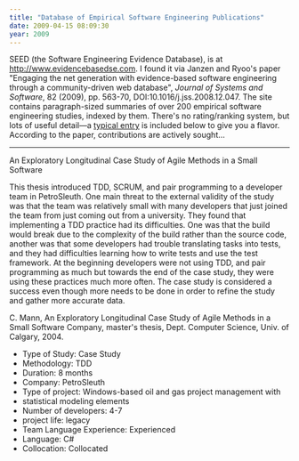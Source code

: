 ```yaml
---
title: "Database of Empirical Software Engineering Publications"
date: 2009-04-15 08:09:30
year: 2009
---
```

SEED (the Software Engineering Evidence Database), is at <a href="http://www.evidencebasedse.com/">http://www.evidencebasedse.com</a>.  I found it via Janzen and Ryoo's paper "Engaging the net generation with evidence-based software engineering through a community-driven web database", <em>Journal of Systems and Software</em>, 82 (2009), pp. 563-70, DOI:10.1016/j.jss.2008.12.047.  The site contains paragraph-sized summaries of over 200 empirical software engineering studies, indexed by them.  There's no rating/ranking system, but lots of useful detail—a <a href="http://www.evidencebasedse.com/?q=node/114">typical entry</a> is included below to give you a flavor.  According to the paper, contributions are actively sought…

<hr />An Exploratory Longitudinal Case Study of Agile Methods in a Small Software

This thesis introduced TDD, SCRUM, and pair programming to a developer team in PetroSleuth. One main threat to the external validity of the study was that the team was relatively small with many developers that just joined the team from just coming out from a university. They found that implementing a TDD practice had its difficulties. One was that the build would break due to the complexity of the build rather than the source code, another was that some developers had trouble translating tasks into tests, and they had difficulties learning how to write tests and use the test framework. At the beginning developers were not using TDD, and pair programming as much but towards the end of the case study, they were using these practices much more often. The case study is considered a success even though more needs to be done in order to refine the study and gather more accurate data.

C. Mann, An Exploratory Longitudinal Case Study of Agile Methods in a Small Software Company, master's thesis, Dept. Computer Science, Univ. of Calgary, 2004.

- Type of Study: Case Study
- Methodology: TDD
- Duration: 8 months
- Company: PetroSleuth
- Type of project: Windows-based oil and gas project management with
- statistical modeling elements
- Number of developers: 4-7
- project life: legacy
- Team Language Experience: Experienced
- Language: C#
- Collocation: Collocated
